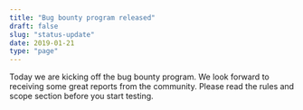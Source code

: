 ```yaml
---
title: "Bug bounty program released"
draft: false
slug: "status-update"
date: 2019-01-21
type: "page"
---
```


Today we are kicking off the bug bounty program. 
We look forward to receiving some great reports from the community. 
Please read the rules and scope section before you start testing.